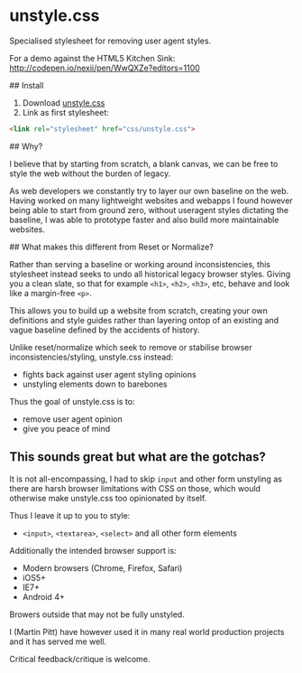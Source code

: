 # unstyle.css

Specialised stylesheet for removing user agent styles.

For a demo against the HTML5 Kitchen Sink: http://codepen.io/nexii/pen/WwQXZe?editors=1100

## Install

1. Download [unstyle.css](unstyle.css)
2. Link as first stylesheet:

```html
<link rel="stylesheet" href="css/unstyle.css">
```


## Why?

I believe that by starting from scratch, a blank canvas, we can be free to style the web without the burden of legacy.

As web developers we constantly try to layer our own baseline on the web. Having worked on many lightweight websites and webapps I found however being able to start from ground zero, without useragent styles dictating the baseline, I was able to prototype faster and also build more maintainable websites.


## What makes this different from Reset or Normalize?

Rather than serving a baseline or working around inconsistencies, this stylesheet instead seeks to undo all historical legacy browser styles. Giving you a clean slate, so that for example `<h1>`, `<h2>`, `<h3>`, etc, behave and look like a margin-free `<p>`.

This allows you to build up a website from scratch, creating your own definitions and style guides rather than layering ontop of an existing and vague baseline defined by the accidents of history.


Unlike reset/normalize which seek to remove or stabilise browser inconsistencies/styling, unstyle.css instead:
- fights back against user agent styling opinions
- unstyling elements down to barebones

Thus the goal of unstyle.css is to:
- remove user agent opinion
- give you peace of mind


## This sounds great but what are the gotchas?

It is not all-encompassing, I had to skip `input` and other form unstyling as there are harsh browser limitations with CSS on those, which would otherwise make unstyle.css too opinionated by itself.

Thus I leave it up to you to style:
- `<input>`, `<textarea>`, `<select>` and all other form elements


Additionally the intended browser support is:
- Modern browsers (Chrome, Firefox, Safari)
- iOS5+
- IE7+
- Android 4+

Browers outside that may not be fully unstyled.

I (Martin Pitt) have however used it in many real world production projects and it has served me well.


Critical feedback/critique is welcome.
